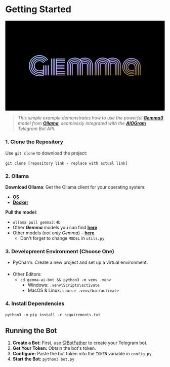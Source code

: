 # Getting Started

<img src="cover.png" alt="Cover" align="center">

> _This simple example demonstrates how to use the powerful **[Gemma3](https://ollama.com/library/gemma3)** model from [**Ollama**](https://ollama.com/), seamlessly integrated with the [**AIOGram**](https://aiogram.dev/) Telegram Bot API._

### 1. Clone the Repository

Use `git clone` to download the project:

`git clone [repository link - replace with actual link]`

### 2. Ollama

**Download Ollama**: Get the Ollama client for your operating system:
- [**OS**]()
- [**Docker**]()

**Pull the model**: 
- `ollama pull gemma3:4b`
- Other **_Gemma_** models you can find **[here](https://ollama.com/library/gemma3)**.
- Other models (_not only Gemma_) – [**here**](https://ollama.com/library/)
  - Don't forget to change `MODEL` in `utils.py`

### 3. Development Environment (Choose One)

- PyCharm: Create a new project and set up a virtual environment.

####

- Other Editors:
  - `cd gemma-ai-bot && python3 -m venv .venv`
    - Windows: `.venv\Scripts\activate`
    - MacOS & Linux: `source .venv/bin/activate`

### 4. Install Dependencies

`python3 -m pip install -r requirements.txt`

## Running the Bot

1. **Create a Bot:** First, use [@BotFather]() to create your Telegram bot.
2. **Get Your Token:** Obtain the bot's token.
3. **Configure:** Paste the bot token into the `TOKEN` variable in `config.py`.
4. **Start the Bot:** `python3 bot.py`